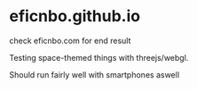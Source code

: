# eficnbo.github.io
check eficnbo.com for end result

Testing space-themed things with threejs/webgl.

Should run fairly well with smartphones aswell
